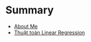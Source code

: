 # Summary

- [About Me](./about_me.md)
- [Thuật toán Linear Regression](./blogs/linear_regression.md)
